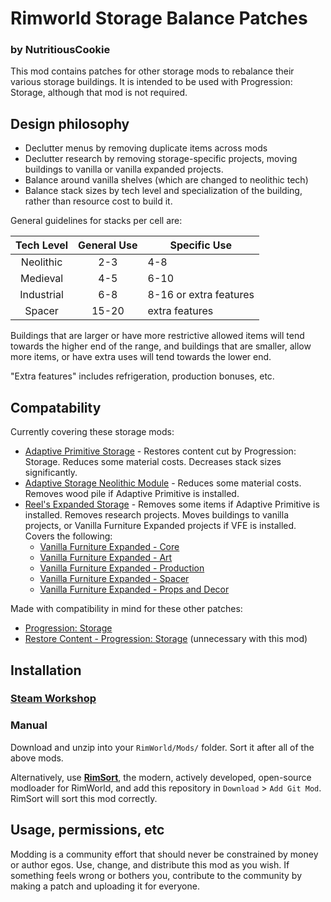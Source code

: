 # Rimworld Storage Balance Patches
### by NutritiousCookie

This mod contains patches for other storage mods to rebalance their various storage buildings. It is intended to be used with Progression: Storage, although that mod is not required.

## Design philosophy

- Declutter menus by removing duplicate items across mods
- Declutter research by removing storage-specific projects, moving buildings to vanilla or vanilla expanded projects.
- Balance around vanilla shelves (which are changed to neolithic tech)
- Balance stack sizes by tech level and specialization of the building, rather than resource cost to build it.

General guidelines for stacks per cell are:

| Tech Level | General Use | Specific Use           |
|:----------:|:-----------:|------------------------|
| Neolithic  | 2-3         | 4-8                    |
| Medieval   | 4-5         | 6-10                   |
| Industrial | 6-8         | 8-16 or extra features |
| Spacer     | 15-20       | extra features         |

Buildings that are larger or have more restrictive allowed items will tend towards the higher end of the range, and buildings that are smaller, allow more items, or have extra uses will tend towards the lower end.

"Extra features" includes refrigeration, production bonuses, etc.

## Compatability

Currently covering these storage mods:
- [Adaptive Primitive Storage](https://steamcommunity.com/sharedfiles/filedetails/?id=3400037215) - Restores content cut by Progression: Storage. Reduces some material costs. Decreases stack sizes significantly.
- [Adaptive Storage Neolithic Module](https://steamcommunity.com/sharedfiles/filedetails/?id=3033901895) - Reduces some material costs. Removes wood pile if Adaptive Primitive is installed.
- [Reel's Expanded Storage](https://steamcommunity.com/sharedfiles/filedetails/?id=3237638097) - Removes some items if Adaptive Primitive is installed. Removes research projects. Moves buildings to vanilla projects, or Vanilla Furniture Expanded projects if VFE is installed. Covers the following:
  - [Vanilla Furniture Expanded - Core](https://steamcommunity.com/sharedfiles/filedetails/?id=1718190143)
  - [Vanilla Furniture Expanded - Art](https://steamcommunity.com/sharedfiles/filedetails/?id=1968134023)
  - [Vanilla Furniture Expanded - Production](https://steamcommunity.com/sharedfiles/filedetails/?id=1880253632)
  - [Vanilla Furniture Expanded - Spacer](https://steamcommunity.com/sharedfiles/filedetails/?id=2028381079)
  - [Vanilla Furniture Expanded - Props and Decor](https://steamcommunity.com/sharedfiles/filedetails/?id=2102143149)

Made with compatibility in mind for these other patches:
- [Progression: Storage](https://steamcommunity.com/sharedfiles/filedetails/?id=3292746186)
- [Restore Content - Progression: Storage](https://steamcommunity.com/sharedfiles/filedetails/?id=3417113151) (unnecessary with this mod)

## Installation

### [Steam Workshop](https://steamcommunity.com/sharedfiles/filedetails/?id=3566687115)

### Manual

Download and unzip into your `RimWorld/Mods/` folder. Sort it after all of the above mods.

Alternatively, use **[RimSort](https://github.com/RimSort/RimSort)**, the modern, actively developed, open-source modloader for RimWorld, and add this repository in `Download` > `Add Git Mod`. RimSort will sort this mod correctly.

## Usage, permissions, etc

Modding is a community effort that should never be constrained by money or author egos. Use, change, and distribute this mod as you wish. If something feels wrong or bothers you, contribute to the community by making a patch and uploading it for everyone.